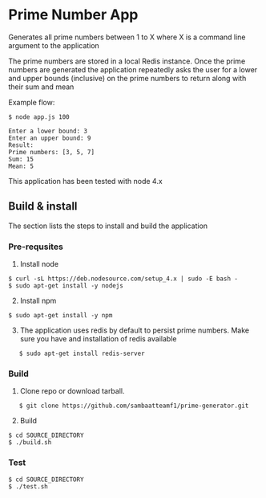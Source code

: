 # Prime Number App

Generates all prime numbers between 1 to X where X is a command line argument to the application

The prime numbers are stored in a local Redis instance. Once the prime numbers are generated the 
application repeatedly asks the user for a lower and upper bounds (inclusive) 
on the prime numbers to return along with their sum and mean

Example flow:

```
$ node app.js 100

Enter a lower bound: 3
Enter an upper bound: 9
Result:
Prime numbers: [3, 5, 7]
Sum: 15
Mean: 5

```
This application has been tested with node 4.x 


## Build & install

The section lists the steps to install and build the application

### Pre-requsites
1. Install node
```
$ curl -sL https://deb.nodesource.com/setup_4.x | sudo -E bash -
$ sudo apt-get install -y nodejs
```

2. Install npm
```
$ sudo apt-get install -y npm
```
3. The application uses redis by default to persist prime numbers. Make sure you have and installation of redis available
```
   $ sudo apt-get install redis-server
```

### Build

1. Clone repo or download tarball.
```
   $ git clone https://github.com/sambaatteamf1/prime-generator.git
```

2. Build

```
$ cd SOURCE_DIRECTORY
$ ./build.sh
```

### Test
```
$ cd SOURCE_DIRECTORY
$ ./test.sh
```
